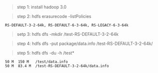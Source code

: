 > step 1: install hadoop 3.0

> step 2: hdfs erasurecode -listPolicies
```
RS-DEFAULT-3-2-64k, RS-DEFAULT-6-3-64k, RS-LEGACY-6-3-64k
```
> setp 3: hdfs dfs -mkdir /test-RS-DEFAULT-3-2-64k

> step 4: hdfs dfs -put package/data.info /test-RS-DEFAULT-3-2-64k/

> step 5: hdfs dfs -du -h /test*
```
50 M  150 M   /test/data.info
50 M  83.4 M  /test-RS-DEFAULT-3-2-64k/data.info
```


